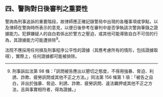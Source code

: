 ## 四、警詢對日後審判之重要性

警詢為刑事追訴的重要階段，故律師應正確記錄警局中出現的各種事項或爭點，以及律師在警詢時所表示的意見，以便日後參考在審判中是否爭執該次警詢筆錄之證據能力。犯罪嫌疑人的自白若係出於警方之壓迫，或其他可能導致自白不可信的行為，其證據能力可能遭排除<sup>9</sup>。

法院不應採用任何損及刑事程序公平性的證據（其應考慮所有的情形，包括證據取得），實際上，任何證據都可能被排除。

***

9. 刑事訴訟法第 98 條：「訊問被告應出以懇切之態度，不得用強暴、脅迫、利誘、詐欺、疲勞訊問或其他不正之方法。」同法第 156 條第 1 項：「被告之自白，非出於強暴、脅迫、利誘、詐欺、疲勞訊問、違法羈押或其他不正之方法，且與事實相符者，得為證據。」